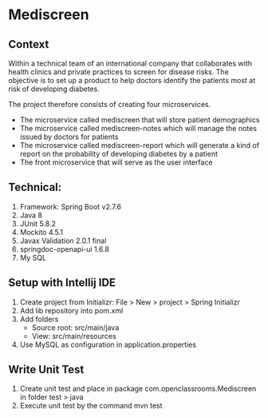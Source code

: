# Mediscreen

## Context

Within a technical team of an international company that collaborates with health clinics and private practices to screen for disease risks.
The objective is to set up a product to help doctors identify the patients most at risk of developing diabetes.

The project therefore consists of creating four microservices.
- The microservice called mediscreen that will store patient demographics
- The microservice called mediscreen-notes which will manage the notes issued by doctors for patients
- The microservice called mediscreen-report which will generate a kind of report on the probability of developing diabetes by a patient
- The front microservice that will serve as the user interface

## Technical:

1. Framework: Spring Boot v2.7.6
2. Java 8
3. JUnit 5.8.2
4. Mockito 4.5.1
5. Javax Validation 2.0.1 final
6. springdoc-openapi-ui 1.6.8
7. My SQL

## Setup with Intellij IDE

1. Create project from Initializr: File > New > project > Spring Initializr
2. Add lib repository into pom.xml
3. Add folders
    - Source root: src/main/java
    - View: src/main/resources
4. Use MySQL as configuration in application.properties

## Write Unit Test
1. Create unit test and place in package com.openclassrooms.Mediscreen in folder test > java
2. Execute unit test by the command mvn test
